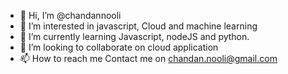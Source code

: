 - 👋 Hi, I’m @chandannooli
- 👀 I’m interested in javascript, Cloud and machine learning
- 🌱 I’m currently learning Javascript, nodeJS and python. 
- 💞️ I’m looking to collaborate on cloud application
- 📫 How to reach me Contact me on chandan.nooli@gmail.com

<!---
chandannooli/chandannooli is a ✨ special ✨ repository because its `README.md` (this file) appears on your GitHub profile.
You can click the Preview link to take a look at your changes.
--->
